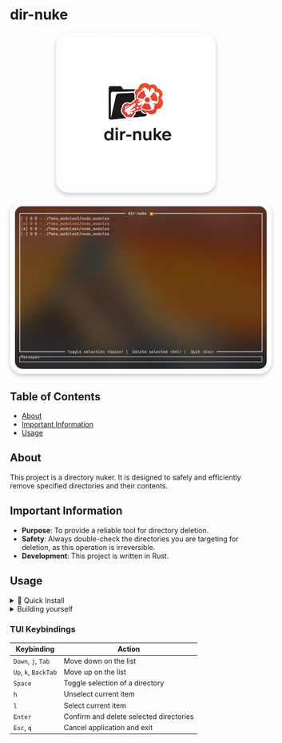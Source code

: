 # dir-nuke

<p align="center">
  <img src="logo.png" width="300" alt="Locker Bun Logo" style="border-radius: 25px; box-shadow: 0 4px 8px rgba(0, 0, 0, 0.2); padding: 10px;"/>
</p>

<p align="center">
  <img src="print.png" width="700" alt="Locker Bun Logo" style="border-radius: 25px; box-shadow: 0 4px 8px rgba(0, 0, 0, 0.2); padding: 10px;"/>
</p>

## Table of Contents
- [About](#about)
- [Important Information](#important-information)
- [Usage](#usage)

## About
This project is a directory nuker. It is designed to safely and efficiently remove specified directories and their contents.

## Important Information
- **Purpose**: To provide a reliable tool for directory deletion.
- **Safety**: Always double-check the directories you are targeting for deletion, as this operation is irreversible.
- **Development**: This project is written in Rust.


## Usage

<details><summary>🚀 Quick Install</summary>

To install the latest version of dir-nuke, run:

```sh
curl -sSfL https://raw.githubusercontent.com/brunohaetinger/dir-nuke/main/scripts/install-dir-nuke.sh | bash
```

This script will:

  1. Detect your OS and CPU architecture
  1. Download the latest release from GitHub
  1. Install dir-nuke into /usr/local/bin (you may need sudo access)

After installation:

```sh
dir-nuke --help
```

</details>

<details><summary>Building yourself</summary>

> Rust is required on this method

1. Clone the project
2. Run the following to search into `~/Projects` directory:
```sh
cargo run --bin dir-nuke ~/Projects
``` 
</details>



###

### TUI Keybindings

| Keybinding        | Action                               |
|-------------------|--------------------------------------|
| `Down`, `j`, `Tab`| Move down on the list                |
| `Up`, `k`, `BackTab`| Move up on the list                  |
| `Space`           | Toggle selection of a directory      |
| `h`               | Unselect current item                |
| `l`               | Select current item                  |
| `Enter`           | Confirm and delete selected directories |
| `Esc`, `q`        | Cancel application and exit          |
